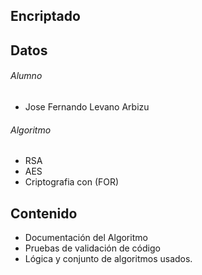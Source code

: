 ## Encriptado
## Datos
###### Alumno
- Jose Fernando Levano Arbizu
###### Algoritmo
- RSA
- AES
- Criptografia con (FOR)
## Contenido
- Documentación del Algoritmo
- Pruebas de validación de código
- Lógica y conjunto de algoritmos usados.
